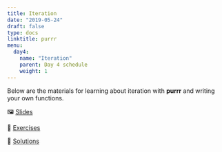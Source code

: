 ```yaml
---
title: Iteration
date: "2019-05-24"
draft: false
type: docs
linktitle: purrr
menu:
  day4:
    name: "Iteration"
    parent: Day 4 schedule
    weight: 1
---
```


Below are the materials for learning about iteration with **purrr** and writing your own functions.

:framed_picture: [Slides](https://github.com/wjakethompson/tidyds-2019/raw/master/slides/08-Iterate.pdf)

:memo: [Exercises](https://github.com/wjakethompson/tidyds-2019/raw/master/08-Iterate.Rmd)

:mag_right: [Solutions](https://github.com/wjakethompson/tidyds-2019/raw/master/solutions/08-Iterate-Solutions.Rmd)
